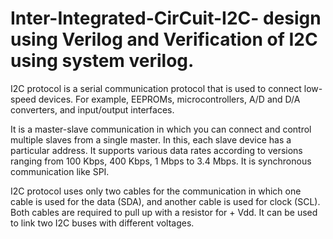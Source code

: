 # Inter-Integrated-CirCuit-I2C- design using Verilog and Verification of I2C using system verilog.
I2C protocol is a serial communication protocol that is used to connect low-speed devices. For example, EEPROMs, microcontrollers, A/D and D/A converters, and input/output interfaces.


It is a master-slave communication in which you can connect and control multiple slaves from a single master. In this, each slave device has a particular address. It supports various data rates according to versions ranging from 100 Kbps, 400 Kbps, 1 Mbps to 3.4 Mbps. It is synchronous communication like SPI.


I2C protocol uses only two cables for the communication in which one cable is used for the data (SDA), and another cable is used for clock (SCL). Both cables are required to pull up with a resistor for + Vdd. It can be used to link two I2C buses with different voltages.

